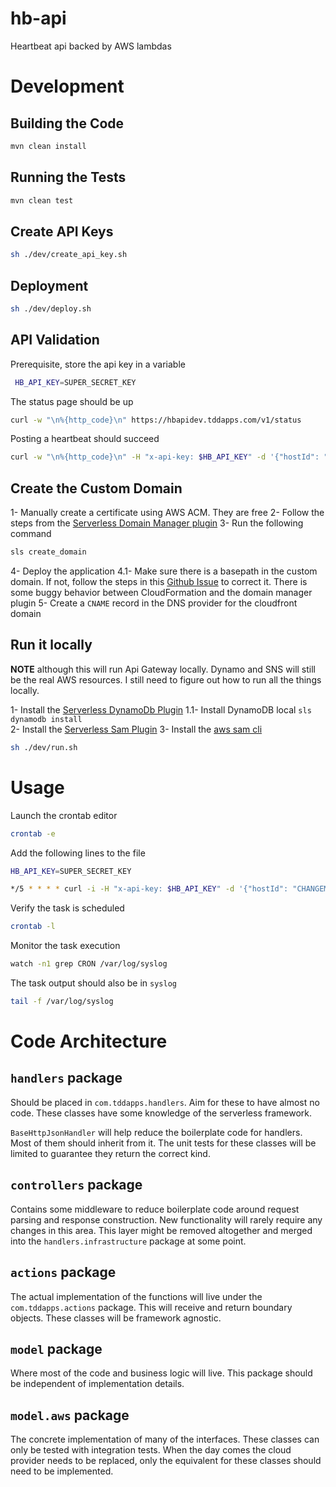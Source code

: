 # hb-api  

Heartbeat api backed by AWS lambdas

# Development  

## Building the Code  

```bash
mvn clean install
```

## Running the Tests  

```bash
mvn clean test
```

## Create API Keys  

```bash
sh ./dev/create_api_key.sh
```

## Deployment  

```bash
sh ./dev/deploy.sh
```

## API Validation  

Prerequisite, store the api key in a variable

```bash
 HB_API_KEY=SUPER_SECRET_KEY
```

The status page should be up

```bash
curl -w "\n%{http_code}\n" https://hbapidev.tddapps.com/v1/status
```

Posting a heartbeat should succeed

```bash
curl -w "\n%{http_code}\n" -H "x-api-key: $HB_API_KEY" -d '{"hostId": "testHost1"}' -X POST https://hbapidev.tddapps.com/v1/hearbeat
```

## Create the Custom Domain
  
1- Manually create a certificate using AWS ACM. They are free
2- Follow the steps from the [Serverless Domain Manager plugin](https://github.com/amplify-education/serverless-domain-manager)
3- Run the following command

```bash
sls create_domain
```

4- Deploy the application
4.1- Make sure there is a basepath in the custom domain. If not, follow the steps in this [Github Issue](https://github.com/amplify-education/serverless-domain-manager/issues/57) to correct it. There is some buggy behavior between CloudFormation and the domain manager plugin
5- Create a `CNAME` record in the DNS provider for the cloudfront domain

## Run it locally  

**NOTE** although this will run Api Gateway locally. Dynamo and SNS will still be the real AWS resources. I still need to figure out how to run all the things locally.  

1- Install the [Serverless DynamoDb Plugin](https://github.com/99xt/serverless-dynamodb-local)
1.1- Install DynamoDB local `sls dynamodb install`  
2- Install the [Serverless Sam Plugin](https://github.com/SAPessi/serverless-sam)
3- Install the [aws sam cli](https://github.com/awslabs/aws-sam-cli/blob/develop/docs/installation.rst)  

```bash
sh ./dev/run.sh
```

# Usage  

Launch the crontab editor

```bash
crontab -e
```

Add the following lines to the file

```bash
HB_API_KEY=SUPER_SECRET_KEY

*/5 * * * * curl -i -H "x-api-key: $HB_API_KEY" -d '{"hostId": "CHANGEME"}' -X POST https://hbapidev.tddapps.com/v1/hearbeat | logger -p local0.notice
```

Verify the task is scheduled

```bash
crontab -l
```

Monitor the task execution

```bash
watch -n1 grep CRON /var/log/syslog
```

The task output should also be in `syslog`

```bash
tail -f /var/log/syslog
```

# Code Architecture

## `handlers` package  
Should be placed in `com.tddapps.handlers`. Aim for these to have almost no code. These classes have some knowledge of the serverless framework.  

`BaseHttpJsonHandler` will help reduce the boilerplate code for handlers. Most of them should inherit from it. The unit tests for these classes will be limited to guarantee they return the correct kind.  

## `controllers` package  

Contains some middleware to reduce boilerplate code around request parsing and response construction. New functionality will rarely require any changes in this area. This layer might be removed altogether and merged into the `handlers.infrastructure` package at some point.  

## `actions` package  

The actual implementation of the functions will live under the `com.tddapps.actions` package. This will receive and return boundary objects. These classes will be framework agnostic.  

## `model` package  

Where most of the code and business logic will live. This package should be independent of implementation details.

## `model.aws` package  

The concrete implementation of many of the interfaces. These classes can only be tested with integration tests. When the day comes the cloud provider needs to be replaced, only the equivalent for these classes should need to be implemented.  
